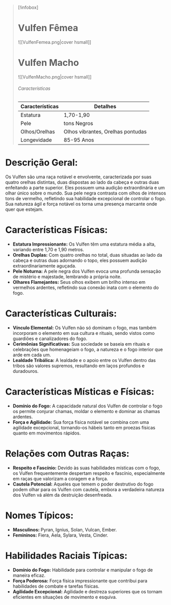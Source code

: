 > [!infobox]
> # Vulfen Fêmea
> ![[VulfenFemea.png|cover hsmall]]
> # Vulfen Macho
> ![[VulfenMacho.png|cover hsmall]]
> ###### Características 
> | Características| Detalhes |
> | ---- | ---- |
> | Estatura| 1,70-1,90|
> | Pele |  tons Negros |
> |Olhos/Orelhas | Olhos vibrantes, Orelhas pontudas |
> | Longevidade | 85-95 Anos |

# **Descrição Geral:**
Os Vulfen são uma raça notável e envolvente, caracterizada por suas quatro orelhas distintas, duas dispostas ao lado da cabeça e outras duas enfeitando a parte superior. Eles possuem uma audição extraordinária e um olhar único sobre o mundo. Sua pele negra contrasta com olhos de intensos tons de vermelho, refletindo sua habilidade excepcional de controlar o fogo. Sua natureza ágil e força notável os torna uma presença marcante onde quer que estejam.

# **Características Físicas:**

- **Estatura Impressionante:** Os Vulfen têm uma estatura média a alta, variando entre 1,70 e 1,90 metros.
- **Orelhas Duplas:** Com quatro orelhas no total, duas situadas ao lado da cabeça e outras duas adornando o topo, eles possuem audição extraordinariamente aguçada.
- **Pele Noturna:** A pele negra dos Vulfen evoca uma profunda sensação de mistério e majestade, lembrando a própria noite.
- **Olhares Flamejantes:** Seus olhos exibem um brilho intenso em vermelhos ardentes, refletindo sua conexão inata com o elemento do fogo.

# **Características Culturais:**

- **Vínculo Elemental:** Os Vulfen não só dominam o fogo, mas também incorporam o elemento em sua cultura e rituais, sendo vistos como guardiões e canalizadores do fogo.
- **Cerimônias Significativas:** Sua sociedade se baseia em rituais e celebrações que homenageiam o fogo, a natureza e o fogo interior que arde em cada um.
- **Lealdade Tribálica:** A lealdade e o apoio entre os Vulfen dentro das tribos são valores supremos, resultando em laços profundos e duradouros.

# **Características Místicas e Físicas:**

- **Domínio do Fogo:** A capacidade natural dos Vulfen de controlar o fogo os permite conjurar chamas, moldar o elemento e dominar as chamas ardentes.
- **Força e Agilidade:** Sua força física notável se combina com uma agilidade excepcional, tornando-os hábeis tanto em proezas físicas quanto em movimentos rápidos.

# **Relações com Outras Raças:**

- **Respeito e Fascínio:** Devido às suas habilidades místicas com o fogo, os Vulfen frequentemente despertam respeito e fascínio, especialmente em raças que valorizam a coragem e a força.
- **Cautela Potencial:** Aqueles que temem o poder destrutivo do fogo podem olhar para os Vulfen com cautela, embora a verdadeira natureza dos Vulfen vá além da destruição desenfreada.

# **Nomes Típicos:**

- **Masculinos:** Pyran, Ignius, Solan, Vulcan, Ember.
- **Femininos:** Fiera, Aela, Sylara, Vesta, Cinder.

# **Habilidades Raciais Típicas:**

- **Domínio do Fogo:** Habilidade para controlar e manipular o fogo de maneira eficaz.
- **Força Poderosa:** Força física impressionante que contribui para habilidades de combate e tarefas físicas.
- **Agilidade Excepcional:** Agilidade e destreza superiores que os tornam eficientes em situações de movimento e esquiva.